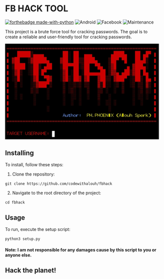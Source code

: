 # FB HACK TOOL

[![forthebadge made-with-python](http://ForTheBadge.com/images/badges/made-with-python.svg)](https://www.python.org/)
![Android](https://img.shields.io/badge/Android-3DDC84?style=for-the-badge&logo=android&logoColor=white)
![Facebook](https://img.shields.io/badge/Facebook-%231877F2.svg?style=for-the-badge&logo=Facebook&logoColor=white)
![Maintenance](https://img.shields.io/badge/Maintained%3F-yes-green.svg?style=for-the-badge)

<p> This project is a brute force tool for cracking passwords. The goal is to create a reliable and user-friendly tool for cracking passwords. </p>

![gif](https://raw.githubusercontent.com/codewithalouh/codewithalouh/main/IMG_20221219_161959.jpg)

## Installing

To install, follow these steps:

1. Clone the repository: 
```
git clone https://github.com/codewithalouh/fbhack
```
2. Navigate to the root directory of the project: 
```
cd fbhack
```

## Usage

To run, execute the setup script: 
```
python3 setup.py
```

#### Note: I am not responsible for any damages cause by this script to you or anyone else. 
 
## Hack the planet!
